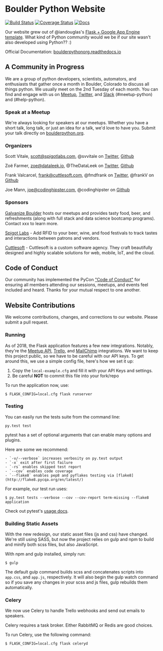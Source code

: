 # Boulder Python Website

[![Build Status](https://travis-ci.org/boulder-python/boulderpython.org.svg?branch=master)](https://travis-ci.org/boulder-python/boulderpython.org)
[![Coverage Status](https://coveralls.io/repos/github/boulder-python/boulderpython.org/badge.svg?branch=master)](https://coveralls.io/github/boulder-python/boulderpython.org?branch=master)
[![Docs](https://readthedocs.org/projects/boulderpythonorg/badge/?version=latest)](http://boulderpythonorg.readthedocs.io/en/latest/?badge=latest)

Our website grew out of @iandouglas's [Flask + Google App Engine template](https://github.com/iandouglas/flask-gae-skeleton).
What kind of Python community would we be if our site wasn't also developed using Python?? :)

Official Documentation: [boulderpythonorg.readthedocs.io](https://boulderpythonorg.readthedocs.io)


## A Community in Progress

We are a group of python developers, scientists, automators, and enthusiasts that gather once a month in Boulder,
Colorado to discuss all things python.  We usually meet on the 2nd Tuesday of each month.  You can find and engage with
us on [Meetup](https://www.meetup.com/boulderpython/), [Twitter](https://twitter.com/boulderpython), and
[Slack](https://denver-dev-slack.herokuapp.com/) (#meetup-python)
and (#help-python).


### Speak at a Meetup

We're always looking for speakers at our meetups.  Whether you have a short talk, long talk, or just an idea for a talk,
we'd love to have you.  Submit your talk directly on [boulderpython.org](https://boulderpython.org/submit).


### Organizers
Scott Vitale, scott@spigotlabs.com, @svvitale on [Twitter](https://twitter.com/svvitale),
[Github](https://github.com/svvitale)

Zoë Farmer, zoe@dataleek.io, @TheDataLeek on [Twitter](https://twitter.com/TheDataLeek),
[Github](https://github.com/thedataleek)

Frank Valcarcel, frank@cuttlesoft.com, @fmdfrank on [Twitter](https://twitter.com/fmdfrank), @frankV on
[Github](https://github.com/frankv)

Joe Mann, joe@codinghipster.com, @codinghipster on [Github](https://github.com/codinghipster)


### Sponsors

[Galvanize Boulder](https://www.galvanize.com/boulder/campus) hosts our meetups and provides tasty food, beer, and
refreshments (along with full stack and data science bootcamp programs).  Contact xxx to learn more.

[Spigot Labs](http://spigotlabs.com/) - Add RFID to your beer, wine, and food festivals to track tastes and interactions
between patrons and vendors.

[Cuttlesoft](https://www.cuttlesoft.com/) - Cuttlesoft is a custom software agency. They craft beautifully designed and
highly scalable solutions for web, mobile, IoT, and the cloud.


## Code of Conduct

Our community has implemented the PyCon ["Code of Conduct"](https://us.pycon.org/2018/about/code-of-conduct/) for ensuring
all members attending our sessions, meetups, and events feel included and heard. Thanks for your mutual respect to one
another.

## Website Contributions

We welcome contributions, changes, and corrections to our website.  Please submit a pull request.

### Running

As of 2018, the Flask application features a few new integrations. Notably, they're the [Meetup API](https://www.meetup.com/meetup_api/),
[Trello](https://trello.com), and [MailChimp](https://mailchimp.com/) integrations. We want to keep this project public, so we have to be careful with
our API keys. To get around this, we use a simple config file, here's how we set it up:

 1. Copy the `local-example.cfg` and fill it with your API Keys and settings.
 2. Be careful **NOT** to commit this file into your fork/repo

To run the application now, use:

```
$ FLASK_CONFIG=local.cfg flask runserver
```


### Testing

You can easily run the tests suite from the command line:

```py.test test```

pytest has a set of optional arguments that can enable many options and plugins.

Here are some we recommend:

    - `-v/--verbose` increases verbosity on py.test output
    - `-x` exit after first failure
    - `-rs` enables skipped test report
    - `--cov` enables code coverage
    - `--flake8` enables pep8 and pyflakes testing via [flake8](http://flake8.pycqa.org/en/latest/)

For example, our test run uses:
```
$ py.test tests --verbose --cov --cov-report term-missing --flake8 application
```

Check out pytest's [usage docs](https://docs.pytest.org/en/latest/usage.html).


### Building Static Assets

With the new redesign, our static asset files (js and css) have changed. We're still using SASS, but now the project
relies on gulp and npm to build and minify both scss files, but also JavaScript.

With npm and gulp installed, simply run:
```
$ gulp
```

The default gulp command builds scss and concatenates scripts into `app.css`, and `app.js`, respectively. It will also
begin the gulp watch command so if you save any changes in your scss and js files, gulp rebuilds them automatically.


### Celery

We now use Celery to handle Trello webhooks and send out emails to speakers.

Celery requires a task broker. Either RabbitMQ or Redis are good choices.

To run Celery, use the following command:
```
$ FLASK_CONFIG=local.cfg flask celeryd
```
